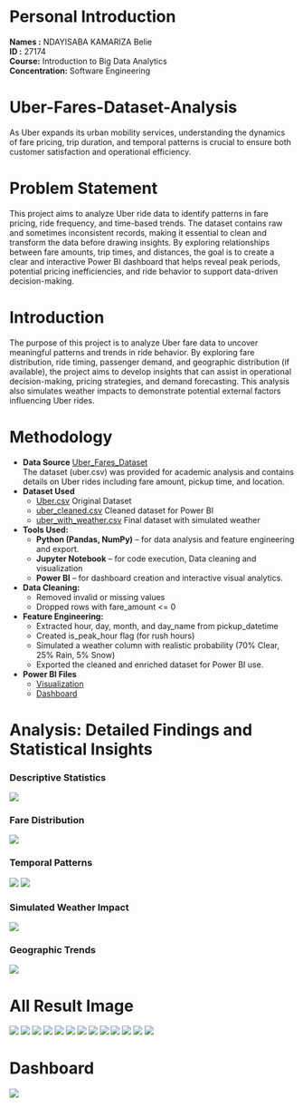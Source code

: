 # Personal Introduction
**Names :** NDAYISABA KAMARIZA Belie<br>
**ID :** 27174<br>
**Course:** Introduction to Big Data Analytics<br>
**Concentration:** Software Engineering


# Uber-Fares-Dataset-Analysis
As Uber expands its urban mobility services, understanding the dynamics of fare pricing, trip duration, and temporal patterns is crucial to ensure both customer satisfaction and operational efficiency.

# Problem Statement
This project aims to analyze Uber ride data to identify patterns in fare pricing, ride frequency, and time-based trends. The dataset contains raw and sometimes inconsistent records, making it essential to clean and transform the data before drawing insights. By exploring relationships between fare amounts, trip times, and distances, the goal is to create a clear and interactive Power BI dashboard that helps reveal peak periods, potential pricing inefficiencies, and ride behavior to support data-driven decision-making.

# Introduction
The purpose of this project is to analyze Uber fare data to uncover meaningful patterns and trends in ride behavior. By exploring fare distribution, ride timing, passenger demand, and geographic distribution (if available), the project aims to develop insights that can assist in operational decision-making, pricing strategies, and demand forecasting. This analysis also simulates weather impacts to demonstrate potential external factors influencing Uber rides.
# Methodology
- **Data Source**
[Uber_Fares_Dataset](https://www.kaggle.com/datasets/yasserh/uber-fares-dataset) <br>
The dataset (uber.csv) was provided for academic analysis and contains details on Uber rides including fare amount, pickup time, and location.
- **Dataset Used**
   - [Uber.csv](https://drive.google.com/file/d/1JhUHMUhgDmc27c-TLvIGA_PxuNEgKqpa/view?usp=drive_link) Original Dataset
   - [uber_cleaned.csv](https://drive.google.com/file/d/1HQrrn0rAE80b3SakaO-GTBlZaquIIYbB/view?usp=drive_link) Cleaned dataset for Power BI
   - [uber_with_weather.csv](https://drive.google.com/file/d/1ojLtDKI9nmpBc43BDTlQpMbMeXSKDfzH/view?usp=drive_link) Final dataset with simulated weather
- **Tools Used:**
   - **Python (Pandas, NumPy)** – for data analysis and feature engineering and export.
   - **Jupyter Notebook** – for code execution, Data cleaning and visualization
   - **Power BI** – for dashboard creation and interactive visual analytics.
- **Data Cleaning:**
    - Removed invalid or missing values
    - Dropped rows with fare_amount <= 0
- **Feature Engineering:**
   - Extracted hour, day, month, and day_name from pickup_datetime
   - Created is_peak_hour flag (for rush hours)
   - Simulated a weather column with realistic probability (70% Clear, 25% Rain, 5% Snow)
   - Exported the cleaned and enriched dataset for Power BI use.
 - **Power BI Files**
   - [Visualization](https://drive.google.com/file/d/1LueZUUmeW52iJ-MRf8qLbDJM7ucwUFIm/view?usp=drive_link)
   - [Dashboard](https://drive.google.com/file/d/18Q3dyrMbzqOGeO7Rvf7NEtTtpB8sXray/view?usp=drive_link)
# Analysis: Detailed Findings and Statistical Insights
### Descriptive Statistics
![](https://github.com/NKBelie/Uber-Fares-Dataset-Analysis/blob/main/Image/Statistics.PNG)
### Fare Distribution
![](https://github.com/NKBelie/Uber-Fares-Dataset-Analysis/blob/main/Image/11.PNG)
### Temporal Patterns
![](https://github.com/NKBelie/Uber-Fares-Dataset-Analysis/blob/main/Image/2.PNG)
![](https://github.com/NKBelie/Uber-Fares-Dataset-Analysis/blob/main/Image/8.PNG)
### Simulated Weather Impact
![](https://github.com/NKBelie/Uber-Fares-Dataset-Analysis/blob/main/Image/14.PNG)
### Geographic Trends
![](https://github.com/NKBelie/Uber-Fares-Dataset-Analysis/blob/main/Image/Map.PNG)

# All Result Image
![](https://github.com/NKBelie/Uber-Fares-Dataset-Analysis/blob/main/Image/Load%20Data%201.PNG)
![](https://github.com/NKBelie/Uber-Fares-Dataset-Analysis/blob/main/Image/1.PNG) 
![](https://github.com/NKBelie/Uber-Fares-Dataset-Analysis/blob/main/Image/2.PNG)
![](https://github.com/NKBelie/Uber-Fares-Dataset-Analysis/blob/main/Image/3.PNG)
![](https://github.com/NKBelie/Uber-Fares-Dataset-Analysis/blob/main/Image/4.PNG)
![](https://github.com/NKBelie/Uber-Fares-Dataset-Analysis/blob/main/Image/5.PNG)
![](https://github.com/NKBelie/Uber-Fares-Dataset-Analysis/blob/main/Image/Average%20Fare%20by%20Hour%20of%20Day.png)
![](https://github.com/NKBelie/Uber-Fares-Dataset-Analysis/blob/main/Image/Correlation%20Matrix.png)
![](https://github.com/NKBelie/Uber-Fares-Dataset-Analysis/blob/main/Image/Fare%20Amount%20Boxplot.png)
![](https://github.com/NKBelie/Uber-Fares-Dataset-Analysis/blob/main/Image/Fare%20Amount%20vs.%20Distance%20Traveled.png)
![](https://github.com/NKBelie/Uber-Fares-Dataset-Analysis/blob/main/Image/6.PNG)
![](https://github.com/NKBelie/Uber-Fares-Dataset-Analysis/blob/main/Image/9.PNG)
![](https://github.com/NKBelie/Uber-Fares-Dataset-Analysis/blob/main/Image/10.PNG)

# Dashboard
![](https://github.com/NKBelie/Uber-Fares-Dataset-Analysis/blob/main/Image/Uber%20Fares%20Dashboard.PNG)

